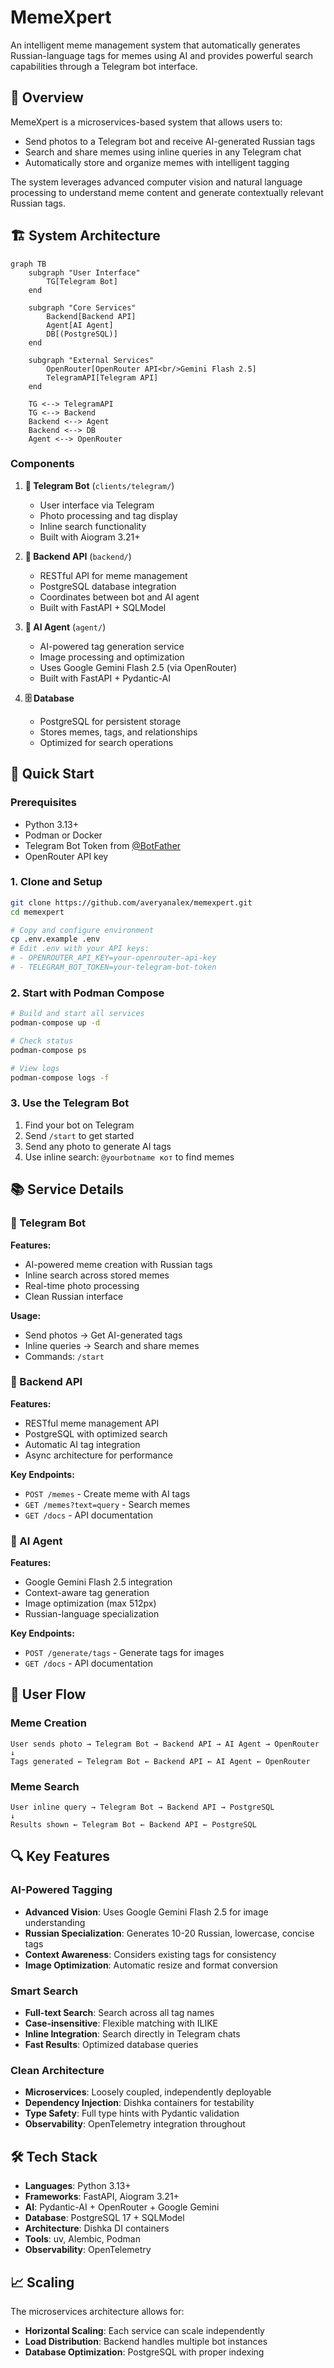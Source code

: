 # MemeXpert

An intelligent meme management system that automatically generates Russian-language tags for memes using AI and provides powerful search capabilities through a Telegram bot interface.

## 🎯 Overview

MemeXpert is a microservices-based system that allows users to:

- Send photos to a Telegram bot and receive AI-generated Russian tags
- Search and share memes using inline queries in any Telegram chat
- Automatically store and organize memes with intelligent tagging

The system leverages advanced computer vision and natural language processing to understand meme content and generate contextually relevant Russian tags.

## 🏗️ System Architecture

```mermaid
graph TB
    subgraph "User Interface"
        TG[Telegram Bot]
    end

    subgraph "Core Services"
        Backend[Backend API]
        Agent[AI Agent]
        DB[(PostgreSQL)]
    end

    subgraph "External Services"
        OpenRouter[OpenRouter API<br/>Gemini Flash 2.5]
        TelegramAPI[Telegram API]
    end

    TG <--> TelegramAPI
    TG <--> Backend
    Backend <--> Agent
    Backend <--> DB
    Agent <--> OpenRouter
```

### Components

1. **🤖 Telegram Bot** (`clients/telegram/`)
   - User interface via Telegram
   - Photo processing and tag display
   - Inline search functionality
   - Built with Aiogram 3.21+

2. **🚀 Backend API** (`backend/`)
   - RESTful API for meme management
   - PostgreSQL database integration
   - Coordinates between bot and AI agent
   - Built with FastAPI + SQLModel

3. **🧠 AI Agent** (`agent/`)
   - AI-powered tag generation service
   - Image processing and optimization
   - Uses Google Gemini Flash 2.5 (via OpenRouter)
   - Built with FastAPI + Pydantic-AI

4. **🗄️ Database**
   - PostgreSQL for persistent storage
   - Stores memes, tags, and relationships
   - Optimized for search operations

## 🚀 Quick Start

### Prerequisites

- Python 3.13+
- Podman or Docker
- Telegram Bot Token from [@BotFather](https://t.me/BotFather)
- OpenRouter API key

### 1. Clone and Setup

```bash
git clone https://github.com/averyanalex/memexpert.git
cd memexpert

# Copy and configure environment
cp .env.example .env
# Edit .env with your API keys:
# - OPENROUTER_API_KEY=your-openrouter-api-key
# - TELEGRAM_BOT_TOKEN=your-telegram-bot-token
```

### 2. Start with Podman Compose

```bash
# Build and start all services
podman-compose up -d

# Check status
podman-compose ps

# View logs
podman-compose logs -f
```

### 3. Use the Telegram Bot

1. Find your bot on Telegram
2. Send `/start` to get started
3. Send any photo to generate AI tags
4. Use inline search: `@yourbotname кот` to find memes

## 📚 Service Details

### 🤖 Telegram Bot

**Features:**

- AI-powered meme creation with Russian tags
- Inline search across stored memes
- Real-time photo processing
- Clean Russian interface

**Usage:**

- Send photos → Get AI-generated tags
- Inline queries → Search and share memes
- Commands: `/start`

### 🚀 Backend API

**Features:**

- RESTful meme management API
- PostgreSQL with optimized search
- Automatic AI tag integration
- Async architecture for performance

**Key Endpoints:**

- `POST /memes` - Create meme with AI tags
- `GET /memes?text=query` - Search memes
- `GET /docs` - API documentation

### 🧠 AI Agent

**Features:**

- Google Gemini Flash 2.5 integration
- Context-aware tag generation
- Image optimization (max 512px)
- Russian-language specialization

**Key Endpoints:**

- `POST /generate/tags` - Generate tags for images
- `GET /docs` - API documentation

## 🌊 User Flow

### Meme Creation

```text
User sends photo → Telegram Bot → Backend API → AI Agent → OpenRouter
↓
Tags generated ← Telegram Bot ← Backend API ← AI Agent ← OpenRouter
```

### Meme Search

```text
User inline query → Telegram Bot → Backend API → PostgreSQL
↓
Results shown ← Telegram Bot ← Backend API ← PostgreSQL
```

## 🔍 Key Features

### AI-Powered Tagging

- **Advanced Vision**: Uses Google Gemini Flash 2.5 for image understanding
- **Russian Specialization**: Generates 10-20 Russian, lowercase, concise tags
- **Context Awareness**: Considers existing tags for consistency
- **Image Optimization**: Automatic resize and format conversion

### Smart Search

- **Full-text Search**: Search across all tag names
- **Case-insensitive**: Flexible matching with ILIKE
- **Inline Integration**: Search directly in Telegram chats
- **Fast Results**: Optimized database queries

### Clean Architecture

- **Microservices**: Loosely coupled, independently deployable
- **Dependency Injection**: Dishka containers for testability
- **Type Safety**: Full type hints with Pydantic validation
- **Observability**: OpenTelemetry integration throughout

## 🛠️ Tech Stack

- **Languages**: Python 3.13+
- **Frameworks**: FastAPI, Aiogram 3.21+
- **AI**: Pydantic-AI + OpenRouter + Google Gemini
- **Database**: PostgreSQL 17 + SQLModel
- **Architecture**: Dishka DI containers
- **Tools**: uv, Alembic, Podman
- **Observability**: OpenTelemetry

## 📈 Scaling

The microservices architecture allows for:

- **Horizontal Scaling**: Each service can scale independently
- **Load Distribution**: Backend handles multiple bot instances
- **Database Optimization**: PostgreSQL with proper indexing
